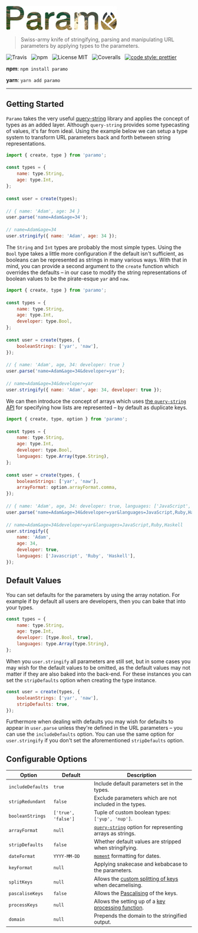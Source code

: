 <img src="media/logo.png" alt="Paramo" width="300" />

> Swiss-army knife of stringifying, parsing and manipulating URL parameters by applying types to the parameters.

![Travis](http://img.shields.io/travis/Wildhoney/Paramo.svg?style=for-the-badge)
&nbsp;
![npm](http://img.shields.io/npm/v/paramo.svg?style=for-the-badge)
&nbsp;
![License MIT](http://img.shields.io/badge/license-mit-lightgrey.svg?style=for-the-badge)
&nbsp;
![Coveralls](https://img.shields.io/coveralls/Wildhoney/Paramo.svg?style=for-the-badge)
&nbsp;
[![code style: prettier](https://img.shields.io/badge/code_style-prettier-ff69b4.svg?style=for-the-badge)](https://github.com/prettier/prettier)

**npm**: `npm install paramo`

**yarn**: `yarn add paramo`

---

## Getting Started

`Paramo` takes the very useful [query-string]() library and applies the concept of types as an added layer. Although `query-string` provides some typecasting of values, it's far from ideal. Using the example below we can setup a type system to transform URL parameters back and forth between string representations.

```javascript
import { create, type } from 'paramo';

const types = {
    name: type.String,
    age: type.Int,
};

const user = create(types);

// { name: 'Adam', age: 34 }
user.parse('name=Adam&age=34');

// name=Adam&age=34
user.stringify({ name: 'Adam', age: 34 });
```

The `String` and `Int` types are probably the most simple types. Using the `Bool` type takes a little more configuration if the default isn't sufficient, as booleans can be represented as strings in many various ways. With that in mind, you can provide a second argument to the `create` function which overrides the defaults &ndash; in our case to modify the string representations of boolean values to be the pirate-esque `yar` and `naw`.

```javascript
import { create, type } from 'paramo';

const types = {
    name: type.String,
    age: type.Int,
    developer: type.Bool,
};

const user = create(types, {
    booleanStrings: ['yar', 'naw'],
});

// { name: 'Adam', age, 34: developer: true }
user.parse('name=Adam&age=34&developer=yar');

// name=Adam&age=34&developer=yar
user.stringify({ name: 'Adam', age: 34, developer: true });
```

We can then introduce the concept of arrays which uses [the `query-string` API](https://github.com/sindresorhus/query-string#api) for specifying how lists are represented &ndash; by default as duplicate keys.

```javascript
import { create, type, option } from 'paramo';

const types = {
    name: type.String,
    age: type.Int,
    developer: type.Bool,
    languages: type.Array(type.String),
};

const user = create(types, {
    booleanStrings: ['yar', 'naw'],
    arrayFormat: option.arrayFormat.comma,
});

// { name: 'Adam', age, 34: developer: true, languages: ['JavaScript', 'Ruby', 'Haskell'] }
user.parse('name=Adam&age=34&developer=yar&languages=JavaScript,Ruby,Haskell');

// name=Adam&age=34&developer=yar&languages=JavaScript,Ruby,Haskell
user.stringify({
    name: 'Adam',
    age: 34,
    developer: true,
    languages: ['Javascript', 'Ruby', 'Haskell'],
});
```

## Default Values

You can set defaults for the parameters by using the array notation. For example if by default all users are developers, then you can bake that into your types.

```javascript
const types = {
    name: type.String,
    age: type.Int,
    developer: [type.Bool, true],
    languages: type.Array(type.String),
};
```

When you `user.stringify` all parameters are still set, but in some cases you may wish for the default values to be omitted, as the default values may not matter if they are also baked into the back-end. For these instances you can set the `stripDefaults` option when creating the type instance.

```javascript
const user = create(types, {
    booleanStrings: ['yar', 'naw'],
    stripDefaults: true,
});
```

Furthermore when dealing with defaults you may wish for defaults to appear in `user.parse` unless they're defined in the URL parameters &ndash; you can use the `includeDefaults` option. You can use the same option for `user.stringify` if you don't set the aforementioned `stripDefaults` option.

## Configurable Options

| Option            | Default             | Description                                                                                                                  |
| ----------------- | ------------------- | ---------------------------------------------------------------------------------------------------------------------------- |
| `includeDefaults` | `true`              | Include default parameters set in the types.                                                                                 |
| `stripRedundant`  | `false`             | Exclude parameters which are not included in the types.                                                                      |
| `booleanStrings`  | `['true', 'false']` | Tuple of custom boolean types: `['yup', 'nup']`.                                                                             |
| `arrayFormat`     | `null`              | [`query-string`](https://github.com/sindresorhus/query-string) option for representing arrays as strings.                    |
| `stripDefaults`   | `false`             | Whether default values are stripped when stringifying.                                                                       |
| `dateFormat`      | `YYYY-MM-DD`        | [`moment`](https://momentjs.com/docs/) formatting for dates.                                                                 |
| `keyFormat`       | `null`              | Applying snakecase and kebabcase to the parameters.                                                                          |
| `splitKeys`       | `null`              | Allows the [custom splitting of keys](https://github.com/domchristie/humps#humpsdecamelizestring-options) when decamelising. |
| `pascaliseKeys`   | `false`             | Allows the [Pascalising](https://github.com/domchristie/humps#humpspascalizestring) of the keys.                             |
| `processKeys`     | `null`              | Allows the setting up of a [key processing function](https://github.com/domchristie/humps#converting-object-keys).           |
| `domain`          | `null`              | Prepends the domain to the stringified output.                                                                               |
